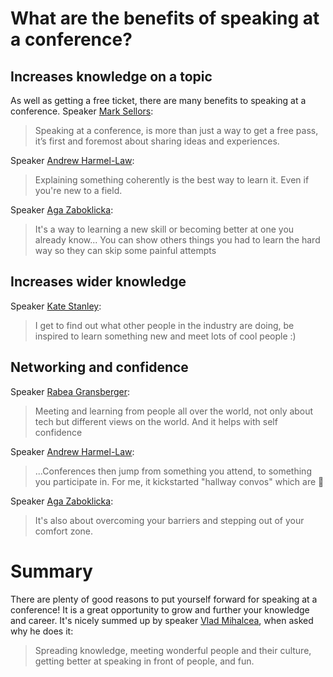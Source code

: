 # What are the benefits of speaking at a conference?

## Increases knowledge on a topic

As well as getting a free ticket, there are many benefits to speaking at a conference. Speaker [Mark Sellors](https://twitter.com/sellorm):

> Speaking at a conference, is more than just a way to get a free pass, it’s first and foremost about sharing ideas and experiences.

Speaker [Andrew Harmel-Law](https://twitter.com/al94781):

> Explaining something coherently is the best way to learn it. Even if you're new to a field.

Speaker [Aga Zaboklicka](https://twitter.com/agazaboklicka):

> It's a way to learning a new skill or becoming better at one you already know... You can show others things you had to learn the hard way so they can skip some painful attempts

## Increases wider knowledge

Speaker [Kate Stanley](https://twitter.com/KateStanley91):
> I get to find out what other people in the industry are doing, be inspired to learn something new and meet lots of cool people :)

## Networking and confidence

Speaker [Rabea Gransberger](https://twitter.com/rgransberger):
> Meeting and learning from people all over the world, not only about tech but different views on the world. And it helps with self confidence

Speaker [Andrew Harmel-Law](https://twitter.com/al94781):
> ...Conferences then jump from something you attend, to something you participate in. For me, it kickstarted "hallway convos" which are 🙌

Speaker [Aga Zaboklicka](https://twitter.com/agazaboklicka):
> It's also about overcoming your barriers and stepping out of your comfort zone.

# Summary

There are plenty of good reasons to put yourself forward for speaking at a conference! It is a great opportunity to grow and further your knowledge and career. It's nicely summed up by speaker [Vlad Mihalcea](https://twitter.com/vlad_mihalcea), when asked why he does it:
> Spreading knowledge, meeting wonderful people and their culture, getting better at speaking in front of people, and fun.

